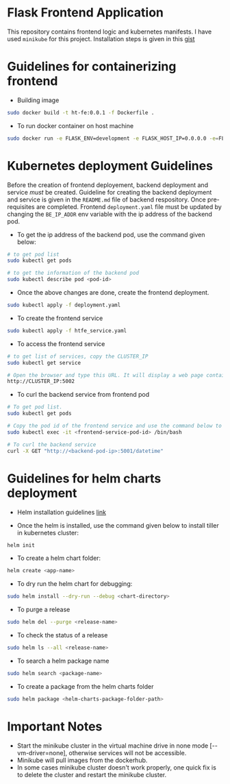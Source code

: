 # Flask Frontend Application

This repository contains frontend logic and kubernetes manifests. I have used `minikube` for this project. Installation steps is given in this [gist](https://gist.github.com/aliartiza75/3a34f059de62c7de04727dae6a363ea8) 

# Guidelines for containerizing frontend
* Building image
```bash
sudo docker build -t ht-fe:0.0.1 -f Dockerfile .
```

* To run docker container on host machine
```bash
sudo docker run -e FLASK_ENV=development -e FLASK_HOST_IP=0.0.0.0 -e=FLASK_HOST_PORT=5001 -e BE_IP_ADDR=<172.17.0.4>:5001 -p 9002:5001 ht-fe:0.0.1
```

# Kubernetes deployment Guidelines

Before the creation of frontend deployement, backend deployment and service *must* be created. Guideline for creating the backend deployment and service is given in the `README.md` file of backend respository. Once pre-requisites are completed. Frontend `deployment.yaml` file must be updated by changing the `BE_IP_ADDR` env variable with the ip address of the backend pod.

* To get the ip address of the backend pod, use the command given below:


```bash
# to get pod list
sudo kubectl get pods

# to get the information of the backend pod
sudo kubectl describe pod <pod-id>
```

* Once the above changes are done, create the frontend deployment.
```bash
sudo kubectl apply -f deployment.yaml
```

* To create the frontend service
```bash
sudo kubectl apply -f htfe_service.yaml
```
* To access the frontend service
```bash
# to get list of services, copy the CLUSTER_IP
sudo kubectl get service

# Open the browser and type this URL. It will display a web page containing two buttons. The Get Date button will call the backend service
http://CLUSTER_IP:5002
```

* To curl the backend service from frontend pod
```bash
# To get pod list.
sudo kubectl get pods

# Copy the pod id of the frontend service and use the command below to enter the pod
sudo kubectl exec -it <frontend-service-pod-id> /bin/bash

# To curl the backend service
curl -X GET "http://<backend-pod-ip>:5001/datetime"
```

# Guidelines for helm charts deployment
* Helm installation guidelines [link](https://helm.sh/docs/install/#installing-the-helm-client)

* Once the helm is installed, use the command given below to install tiller in kubernetes cluster:
```bash
helm init
```

* To create a helm chart folder:

```bash
helm create <app-name>
```

* To dry run the helm chart for debugging:
```bash
sudo helm install --dry-run --debug <chart-directory>
```

* To purge a release
```bash
sudo helm del --purge <release-name>
```

* To check the status of a release
```bash
sudo helm ls --all <release-name>
```

* To search a helm package name
```bash
sudo helm search <package-name>
```

* To create a package from the helm charts folder
```bash
sudo helm package <helm-charts-package-folder-path>
```

# Important Notes
* Start the minikube cluster in the virtual machine drive in none mode [--vm-driver=none], otherwise services will not be accessible.
* Minikube will pull images from the dockerhub.
* In some cases minikube cluster doesn't work properly, one quick fix is to delete the cluster and restart the minikube cluster.
